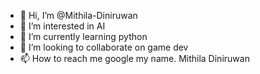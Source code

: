 - 👋 Hi, I’m @Mithila-Diniruwan
- 👀 I’m interested in AI
- 🌱 I’m currently learning python
- 💞️ I’m looking to collaborate on game dev
- 📫 How to reach me google my name. Mithila Diniruwan

<!---
Mithila-Diniruwan/Mithila-Diniruwan is a ✨ special ✨ repository because its `README.md` (this file) appears on your GitHub profile.
You can click the Preview link to take a look at your changes.
--->
